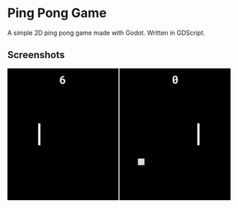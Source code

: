 # Ping Pong Game

A simple 2D ping pong game made with Godot. Written in GDScript.

## Screenshots

![](documentation/screenshots/godot_ping_pong.png)
